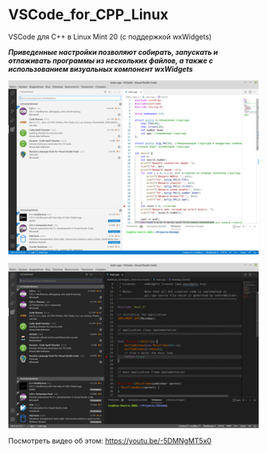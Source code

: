 # VSCode_for_CPP_Linux

VSCode для C++ в Linux Mint 20 (с поддержкой wxWidgets)

***Приведенные настройки позволяют собирать, запускать и отлаживать программы из нескольких файлов, а также с использованием визуальных компонент wxWidgets***

![Screenshot](VSCode_1.png)

![Screenshot](VSCode_2.png)

Посмотреть видео об этом: https://youtu.be/-5DMNgMT5x0
